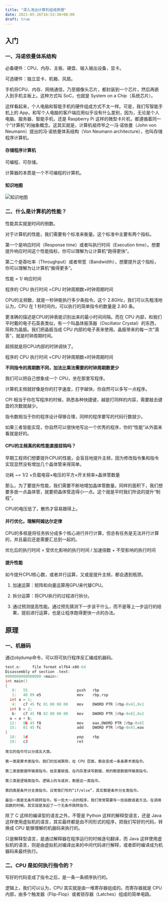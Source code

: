 ```yaml
---
title: "深入浅出计算机组成原理"
date: 2021-05-26T16:53:38+08:00
draft: true
---
```


## 入门

### 一、冯诺依曼体系结构

必备硬件：CPU、内存、主板、硬盘、输入输出设备，显卡。

可选硬件：独立显卡、机箱、风扇。

手机将CPU、内存、网络通信，乃至摄像头芯片，都封装到一个芯片，然后再嵌入到手机主板上。这种方式叫 SoC，也就是 System on a Chip（系统芯片）。

这样看起来，个人电脑和智能手机的硬件组成方式不太一样。可是，我们写智能手机上的 App，和写个人电脑的客户端应用似乎没有什么差别，因为，无论是个人电脑、服务器、智能手机，还是 Raspberry Pi 这样的微型卡片机，都遵循着同一个“计算机”的抽象概念。这其实就是，计算机祖师爷之一冯·诺依曼（John von Neumann）提出的冯·诺依曼体系结构（Von Neumann architecture），也叫存储程序计算机。

#### 存储程序计算机

可编程、可存储。

计算器的本质是一个不可编程的计算机。

#### 知识地图

![知识地图](/images/geek/computer/all.png)

### 二、什么是计算机的性能？

性能其实就是时间的倒数。

对于计算机的性能，我们需要有个标准来衡量。这个标准中主要有两个指标。

第一个是响应时间（Response time）或者叫执行时间（Execution time）。想要提升响应时间这个性能指标，你可以理解为让计算机“跑得更快”。

第二个是吞吐率（Throughput）或者带宽（Bandwidth），想要提升这个指标，你可以理解为让计算机“搬得更多”。

性能 = 1/ 响应时间

程序的 CPU 执行时间 =CPU 时钟周期数×时钟周期时间

CPU的主频数，就是一秒钟能执行多少条指令。这个 2.8GHz，我们可以先粗浅地认为，CPU 在 1 秒时间内，可以执行的简单指令的数量是 2.8G 条。

更准确的描述是CPU的钟表能识别出来的最小时间间隔。而在 CPU 内部，和我们平时戴的电子石英表类似，有一个叫晶体振荡器（Oscillator Crystal）的东西，简称为晶振。我们把晶振当成 CPU 内部的电子表来使用。晶振带来的每一次“滴答”，就是时钟周期时间。

超频就是将CPU内部的时钟调快了。

程序的 CPU 执行时间 =CPU 时钟周期数×时钟周期时间

**不同指令的周期数不同，加法比乘法需要的时钟周期数更少**


我们可以把自己想象成一个 CPU，坐在那里写程序。

计算机主频就好像是你的打字速度，打字越快，你自然可以多写一点程序。

CPI 相当于你在写程序的时候，熟悉各种快捷键，越是打同样的内容，需要敲击键盘的次数就越少。

指令数相当于你的程序设计得够合理，同样的程序要写的代码行数就少。

如果三者皆能实现，你自然可以很快地写出一个优秀的程序，你的“性能”从外面来看就是好的。

#### CPU的主频真的和性能直接挂钩吗？

早期工程师们想要提升CPU的性能，会盲目地提升主频，因为修改指令集和指令实现显然没有增加几个晶体管来得简单。

功耗 ~= 1/2 ×负载电容×电压的平方×开关频率×晶体管数量

那么，为了要提升性能，我们需要不断地增加晶体管数量。同样的面积下，我们想要多放一点晶体管，就要把晶体管造得小一点。这个就是平时我们所说的提升“制程”。

CPU的电压低了，散热才容易跟得上。

#### 并行优化，理解阿姆达尔定律

CPU的多核是将任务拆分成多个核心进行并行计算，但总有任务是无法并行计算的，并且最后还是需要汇总到一起的。

优化后的执行时间 = 受优化影响的执行时间 / 加速倍数 + 不受影响的执行时间

#### 提升性能

如今提升CPU核心数，或者并行运算，又或是提升主频，都会遇到瓶颈。

1. 加速运算：矩阵和向量运算用GPU来代替CPU。

2. 拆分运算：将CPU执行的过程进行拆分。

3. 通过预测提高性能。通过预先猜测下一步该干什么，而不是等上一步运行的结果，提前进行运算，也是让程序跑得更快一点的办法。

## 原理

### 一、机器码

通过objdump命令，可以将可执行程序反汇编成机器码。
```c
test.o:     file format elf64-x86-64
Disassembly of section .text:
0000000000000000 <main>:
int main()
{
   0:   55                      push   rbp
   1:   48 89 e5                mov    rbp,rsp
  int a = 1; 
   4:   c7 45 fc 01 00 00 00    mov    DWORD PTR [rbp-0x4],0x1
  int b = 2;
   b:   c7 45 f8 02 00 00 00    mov    DWORD PTR [rbp-0x8],0x2
  a = a + b;
  12:   8b 45 f8                mov    eax,DWORD PTR [rbp-0x8]
  15:   01 45 fc                add    DWORD PTR [rbp-0x4],eax
}
  18:   5d                      pop    rbp
  19:   c3                      ret    
```

    常见的指令可以分成五大类。

    第一类是算术类指令。我们的加减乘除，在 CPU 层面，都会变成一条条算术类指令。

    第二类是数据传输类指令。给变量赋值、在内存里读写数据，用的都是数据传输类指令。

    第三类是逻辑类指令。逻辑上的与或非，都是这一类指令。

    第四类是条件分支类指令。日常我们写的“if/else”，其实都是条件分支类指令。

    最后一类是无条件跳转指令。写一些大一点的程序，我们常常需要写一些函数或者方法。在调用函数的时候，其实就是发起了一个无条件跳转指令。

除了 C 这样的编译型的语言之外，不管是 Python 这样的解释型语言，还是 Java 这样使用虚拟机的语言，其实最终都是由不同形式的程序，把我们写好的代码，转换成 CPU 能够理解的机器码来执行的。

只是解释型语言，是通过解释器在程序运行的时候逐句翻译，而 Java 这样使用虚拟机的语言，则是由虚拟机对编译出来的中间代码进行解释，或者即时编译成为机器码来最终执行。

### 二、CPU 是如何执行指令的？

写好的代码变成了指令之后，是一条一条顺序执行的。

逻辑上，我们可以认为，CPU 其实就是由一堆寄存器组成的。而寄存器就是 CPU 内部，由多个触发器（Flip-Flop）或者锁存器（Latches）组成的简单电路。